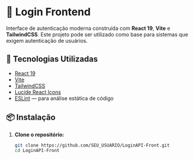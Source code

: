 # 🔐 Login Frontend

Interface de autenticação moderna construída com **React 19**, **Vite** e **TailwindCSS**. Este projeto pode ser utilizado como base para sistemas que exigem autenticação de usuários.

## 🧰 Tecnologias Utilizadas

- [React 19](https://react.dev/)
- [Vite](https://vitejs.dev/)
- [TailwindCSS](https://tailwindcss.com/)
- [Lucide React Icons](https://lucide.dev/)
- [ESLint](https://eslint.org/) — para análise estática de código

## 📦 Instalação

1. **Clone o repositório:**
   ```bash
   git clone https://github.com/SEU_USUARIO/LoginAPI-Front.git
   cd LoginAPI-Front
